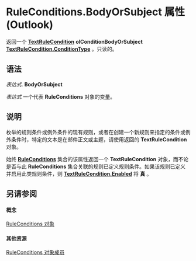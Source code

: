
# RuleConditions.BodyOrSubject 属性 (Outlook)

返回一个 **[TextRuleCondition](87e9ca00-7577-02c2-fb6f-a5dc2054ad8b.md)** **olConditionBodyOrSubject** **[TextRuleCondition.ConditionType](2dbc7979-deae-fbb8-9def-8c906657024a.md)** 。只读的。


## 语法

 _表达式_. **BodyOrSubject**

 _表达式_ 一个代表 **RuleConditions** 对象的变量。


## 说明

枚举的规则条件或例外条件的现有规则，或者在创建一个新规则来指定的条件或例外条件时，特定的文本是在邮件正文或主题，请使用返回的 **TextRuleCondition** 对象。

始终 **[RuleConditions](e8e9a05a-b36b-add2-b294-8cdc5a97e119.md)** 集合的该属性返回一个 **TextRuleCondition** 对象，而不论是否与此 **RuleConditions** 集合关联的规则已定义规则条件。如果该规则已定义并启用此类规则条件，则 **[TextRuleCondition.Enabled](7027c22b-08fa-d1b0-f664-8c4a26722cbb.md)** 将 **真** 。


## 另请参阅


#### 概念


[RuleConditions 对象](e8e9a05a-b36b-add2-b294-8cdc5a97e119.md)
#### 其他资源


[RuleConditions 对象成员](b2af6ebf-f9f8-8106-20a3-1725c3b78174.md)